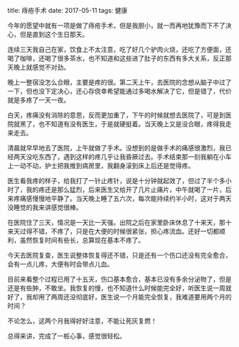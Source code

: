 title: 痔疮手术
date: 2017-05-11
tags: 健康

今年的愿望中就有一项是做了痔疮手术，但是我胆小，就一而再地犹豫而下不了决心，但是直到这个生日那天。

连续三天我自己在家，饮食上不太注意，吃了好几个驴肉火烧，还吃了方便面，还喝了咖啡，还喝了很多茶水，也不知道和这些进了肚子的东西有多大关系，反正那天晚上就感觉不对劲。

晚上一整宿没怎么合眼，主要是疼的很。第二天上午，去医院的念想从脑子中过了一下，但也没下定决心，还心存侥幸希望能通过多喝水解决了它，但是错了，代价就是多疼了一天一夜。

白天，疼痛没有消除的意思，反而更加重了，下午的时候就想去医院了，可是到医院就黑了，也不知道有没有医生，于是就硬挺着。当天晚上又是没合眼，疼得我走来走去。

清晨就早早地去了医院，上午就做了手术。没想到的是做手术的痛感很激烈，我已经两天没吃东西了，遇到这样的疼几乎让我昏厥过去。手术结束那一刻我躺在小车上一动不动，护士把我推到病房里，我翻身滚到床上后还是觉得疼。

医生看我疼的样子，给我打了一针止疼针，说是十分钟就起效了，但过了半个多小时了，我的疼还是那么猛烈，后来医生又给开了几片止痛片，中午就喝了一片，后来疼痛感慢慢地平静了。当天晚上睡了五六次，每次能持续约半小时，这对于两天没睡觉的我来讲感觉很棒。

在医院住了三天，情况是一天比一天强。出院之后在家里卧床休息了十来天，那十来天过得不错，不疼了，只是在大便的时候很紧张，担心疼流血。还好一切都顺利，虽然恢复时间有些长，总算现在基本不疼了。

今天去医院复查，医生说整体恢复得还不错，只是还有一个伤口还没有完全愈合，会有一点儿疼，大便有时会带点儿血。

目前来看整个过程已用了十五天，伤口基本愈合，基本已没有多余分泌物了，但是还是有些肿，不敢坐。我恢复的慢，也不知道什么时候能完全好，听医生说一周就好了，我却用了两周还没彻底好，医生说一个月能完全恢复，我难道要用两个月的时间？

不论怎么，这两个月我得好好注意，不能让死灰复燃！

总得来讲，完成了一桩心事，感觉很轻松。

